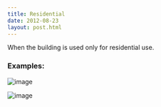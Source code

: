 ```yaml
---
title: Residential
date: 2012-08-23
layout: post.html
---
```

When the building is used only for residential use.
### Examples:
![image](https://user-images.githubusercontent.com/19536044/58286331-227ff400-7d74-11e9-8351-7a50dd072f37.png)

![image](https://user-images.githubusercontent.com/19536044/58286340-2744a800-7d74-11e9-94c5-df9eff5a8b82.png)